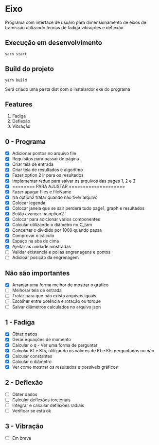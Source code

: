 # Eixo
Programa com interface de usuáro para dimensionamento de eixos de tramissão utilizando teorias de fadiga vibrações e deflexão
## Execução em desenvolvimento 
```
yarn start
```
## Build do projeto
```
yarn build
```
Será criado uma pasta dist com o instalardor exe do programa
## Features
1. Fadiga
2. Deflexão
3. Vibração
## 0 - Programa
- [x] Adicionar pontos no arquivo file
- [x] Requisitos para passar de página
- [x] Criar tela de entrada
- [x] Criar tela de resultados e algoritmo
- [x] Fazer option 2 ir para os resultados
- [x] Implementar redux para salvar os arquivos das pages 1, 2 e 3
- [x] ======== PARA AJUSTAR  ====================
- [x] Fazer apagar files e fileName
- [x] Na option2 tratar quando não tiver arquivo 
- [x] Colocar legenda
- [x] Colocar janela que se sair perderá tudo page1, graph e resultados
- [x] Botão avançar na option2
- [x] Colocar para adicionar vários componentes
- [x] Calcular utilizando o diâmetro no C_tam
- [x] Concertar o dividido por 1000 quando passa
- [x] Comprovar o cálculo
- [x] Espaço na aba de cima
- [x] Ajeitar as unidade mostradas
- [ ] Validar existencia e polias engrenagens e pontos
- [ ] Adicioar posição da engrenagem
## Não são importantes
- [x] Arranjar uma forma melhor de mostrar o gráfico
- [ ] Melhorar tela de entrada
- [ ] Tratar para que não exista arquivos iguais
- [ ] Escolher entre potência e rotação ou torque
- [ ] Salvar diâmetros calculados no arquivo json
## 1 - Fadiga
- [x] Obter dados
- [x] Gerar equações de momento
- [x] Calcular o q - Ver uma forma de perguntar
- [x] Calcular Kf e Kfs, utilizando os valores de Kt e Kts perguntados ou não
- [x] Calcular constantes
- [x] Calcular o diâmetro
- [x] Ver como mostrar os resultados e possiveis gráficos
## 2 - Deflexão
- [ ] Obter dados
- [ ] Calcular deflexões torcionais 
- [ ] Integrar e calcular deflexões radiais
- [ ] Verificar se está ok
## 3 - Vibração
- [ ] Em breve 
   
